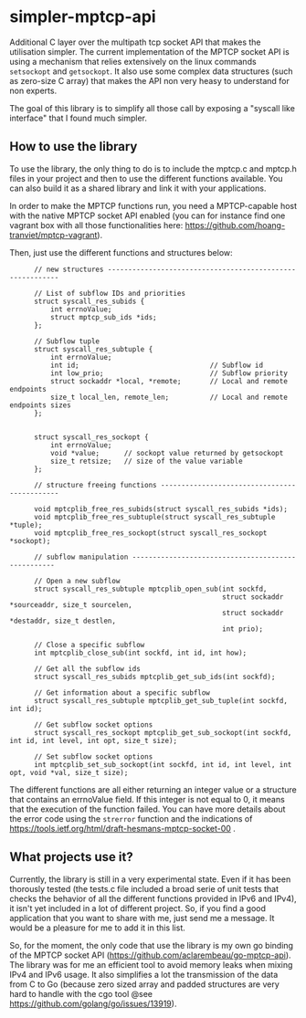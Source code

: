 # simpler-mptcp-api

Additional C layer over the multipath tcp socket API that makes the utilisation simpler. 
The current implementation of the MPTCP socket API is using a mechanism that relies extensively on the linux commands `setsockopt` and `getsockopt`. It also use some complex data structures (such as zero-size C array) that makes the API non very heasy to understand for non experts. 

The goal of this library is to simplify all those call by exposing a "syscall like interface" that I found much simpler. 

## How to use the library 

To use the library, the only thing to do is to include the mptcp.c and mptcp.h files in your project and then to use the different functions available. You can also build it as a shared library and link it with your applications. 

In order to make the MPTCP functions run, you need a MPTCP-capable host with the native MPTCP socket API enabled (you can for instance find one vagrant box with all those functionalities here: https://github.com/hoang-tranviet/mptcp-vagrant). 

Then, just use the different functions and structures below: 

          // new structures ----------------------------------------------------------

          // List of subflow IDs and priorities
          struct syscall_res_subids {
              int errnoValue;
              struct mptcp_sub_ids *ids;
          };

          // Subflow tuple
          struct syscall_res_subtuple {
              int errnoValue;
              int id;                                // Subflow id
              int low_prio;                          // Subflow priority
              struct sockaddr *local, *remote;       // Local and remote endpoints
              size_t local_len, remote_len;          // Local and remote endpoints sizes
          };


          struct syscall_res_sockopt {
              int errnoValue;
              void *value;      // sockopt value returned by getsockopt
              size_t retsize;   // size of the value variable
          };

          // structure freeing functions ---------------------------------------------
          
          void mptcplib_free_res_subids(struct syscall_res_subids *ids);
          void mptcplib_free_res_subtuple(struct syscall_res_subtuple *tuple);
          void mptcplib_free_res_sockopt(struct syscall_res_sockopt *sockopt);

          // subflow manipulation ---------------------------------------------------

          // Open a new subflow
          struct syscall_res_subtuple mptcplib_open_sub(int sockfd,
                                                        struct sockaddr *sourceaddr, size_t sourcelen,
                                                        struct sockaddr *destaddr, size_t destlen,
                                                        int prio);

          // Close a specific subflow
          int mptcplib_close_sub(int sockfd, int id, int how);

          // Get all the subflow ids
          struct syscall_res_subids mptcplib_get_sub_ids(int sockfd);

          // Get information about a specific subflow
          struct syscall_res_subtuple mptcplib_get_sub_tuple(int sockfd, int id);

          // Get subflow socket options
          struct syscall_res_sockopt mptcplib_get_sub_sockopt(int sockfd, int id, int level, int opt, size_t size);

          // Set subflow socket options
          int mptcplib_set_sub_sockopt(int sockfd, int id, int level, int opt, void *val, size_t size);

The different functions are all either returning an integer value or a structure that contains an errnoValue field. If this integer is not equal to 0, it means that the execution of the function failed. 
You can have more details about the error code using the `strerror` function and the indications of https://tools.ietf.org/html/draft-hesmans-mptcp-socket-00 . 

## What projects use it? 

Currently, the library is still in a very experimental state. 
Even if it has been thorously tested (the tests.c file included a broad serie of unit tests that checks the behavior of all the different functions provided in IPv6 and IPv4), it isn't yet included in a lot of different project. 
So, if you find a good application that you want to share with me, just send me a message. It would be a pleasure for me to add it in this list. 

So, for the moment, the only code that use the library is my own go binding of the MPTCP socket API (https://github.com/aclarembeau/go-mptcp-api). The library was for me an efficient tool to avoid memory leaks when mixing IPv4 and IPv6 usage. It also simplifies a lot the transmission of the data from C to Go (because zero sized array and padded structures are very hard to handle with the cgo tool @see https://github.com/golang/go/issues/13919). 



